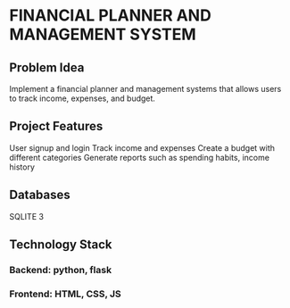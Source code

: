 # FINANCIAL PLANNER AND MANAGEMENT SYSTEM

## Problem Idea 
Implement a financial planner and management systems that allows users to track income, expenses, and budget.   
 
## Project Features 
User signup and login 
Track income and expenses 
Create a budget with different categories 
Generate reports such as spending habits, income history 
 
## Databases 
SQLITE 3
 
## Technology Stack 
### Backend: python, flask 
### Frontend: HTML, CSS, JS 

